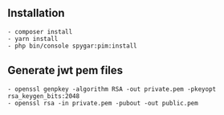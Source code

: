 ## Installation
```
- composer install
- yarn install
- php bin/console spygar:pim:install
```

## Generate jwt pem files
```
- openssl genpkey -algorithm RSA -out private.pem -pkeyopt rsa_keygen_bits:2048
- openssl rsa -in private.pem -pubout -out public.pem
```
